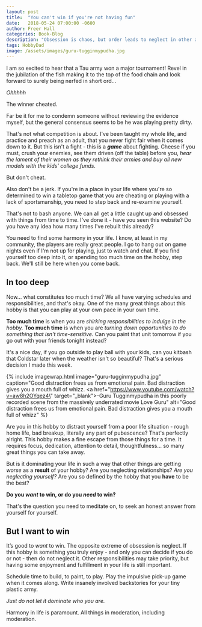 ```yaml
---
layout: post
title:  "You can't win if you're not having fun"
date:   2018-05-24 07:00:00 -0600
author: Freer Hall
categories: Book-Blog
description: "Obsession is chaos, but order leads to neglect in other areas. Find harmony in all things, including your tiny plastic crack addiction." 
tags: HobbyDad
image: /assets/images/guru-tugginmypudha.jpg
---
```


I am so excited to hear that a Tau army won a major tournament! Revel in the jubilation of the fish making it to the top of the food chain and look forward to surely being nerfed in short ord... 

*Ohhhhh*

The winner cheated.

Far be it for me to condemn someone without reviewing the evidence myself, but the general consensus seems to be he was playing pretty dirty.

That's not what competition is about. I've been taught my whole life, and practice and preach as an adult, that you never fight fair when it comes down to it. But this isn't a fight - this is a *__game__* about fighting. Cheese if you must, crush your enemies, see them driven (off the table) before you, *hear the lament of their women as they rethink their armies and buy all new models with the kids' college funds*. 

But don't cheat. 

Also don't be a jerk. If you're in a place in your life where you're so determined to win a tabletop game that you are cheating or playing with a lack of sportsmanship, you need to step back and re-examine yourself. 

That's not to bash anyone. We can all get a little caught up and obsessed with things from time to time. I've done it - have you seen this website? Do you have any idea how many times I've rebuilt this already?

You need to find some harmony in your life. I know, at least in my community, the players are really great people. I go to hang out on game nights even if I'm not up for playing, just to watch and chat. If you find yourself too deep into it, or spending too much time on the hobby, step back. We'll still be here when you come back.

## In too deep

Now... what constitutes too much time? We all have varying schedules and responsibilities, and that's okay. One of the many great things about this hobby is that you can play at your own pace in your own time. 

**Too much time** is when you are *shirking responsibilities to indulge in the hobby.* **Too much time** is when you are *turning down opportunities to do something that isn't time-sensitive.* Can you paint that unit tomorrow if you go out with your friends tonight instead? 

It's a nice day, if you go outside to play ball with your kids, can you kitbash that Coldstar later when the weather isn't so beautiful? That's a serious decision I made this week. 


{% include imagewrap.html image="guru-tugginmypudha.jpg" caption="Good distraction frees us from emotional pain. Bad distraction gives you a mouth full of whizz. <a href=\"https://www.youtube.com/watch?v=aw8h2OYqez4\" target=\"_blank\">-Guru Tugginmypudha in this poorly recorded scene from the massively underrated movie Love Guru</a>" alt="Good distraction frees us from emotional pain. Bad distraction gives you a mouth full of whizz" %}

Are you in this hobby to distract yourself from a poor life situation - rough home life, bad breakup, literally any part of pubescence? That's perfectly alright. This hobby makes a fine escape from those things for a time. It requires focus, dedication, attention to detail, thoughtfulness... so many great things you can take away. 

But is it dominating your life in such a way that other things are getting *worse* as a **result** of your hobby? Are you neglecting relationships? *Are you neglecting yourself?* Are you so defined by the hobby that you **have** to be the best? 

__Do you *want* to win, or do you *need* to win?__

That's the question you need to meditate on, to seek an honest answer from yourself for yourself. 

## But I want to win

It’s good to *want* to win. The opposite extreme of obsession is neglect. If this hobby is something you truly enjoy - and only you can decide if you do or not - then do not neglect it. Other responsibilities may take priority, but having some enjoyment and fulfillment in your life is still important. 

Schedule time to build, to paint, to play. Play the impulsive pick-up game when it comes along. Write insanely involved backstories for your tiny plastic army. 

*Just do not let it dominate who you are.*

Harmony in life is paramount. All things in moderation, including moderation.

